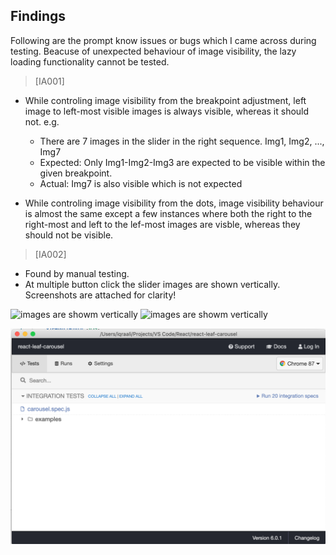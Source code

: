 ## Findings  
Following are the prompt know issues or bugs which I came across during testing. Beacuse of unexpected behaviour of image visibility, the lazy loading functionality cannot be tested.

> [IA001]
-  While controling image visibility from the breakpoint adjustment, left image to left-most visible images is always visible, whereas it should not. 
   e.g. 
   - There are 7 images in the slider in the right sequence.  Img1, Img2, ..., Img7 
   - Expected: Only Img1-Img2-Img3 are expected to be visible within the given breakpoint.
   - Actual:  Img7 is also visible which is not expected    

-  While controling image visibility from the dots, image visibility behaviour is almost the same except a few instances where both the right to the right-most and left to the lef-most images are visble, whereas they should not be visible.   

>[IA002]
- Found by manual testing. 
- At multiple button click the slider images are shown vertically. Screenshots are attached for clarity! 

![images are showm vertically](images/B#IA002-a.png)
![images are showm vertically](images/B#IA003-b.png)


![cypress interface](images/CypressUI.png?raw=true)
